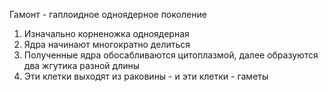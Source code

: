 Гамонт - гаплоидное одноядерное поколение
1. Изначально корненожка одноядерная
2. Ядра начинают многократно делиться
3. Полученные ядра обосабливаются цитоплазмой, далее образуются два жгутика разной длины
4. Эти клетки выходят из раковины - и эти клетки - гаметы